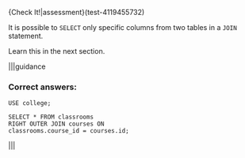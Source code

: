{Check It!|assessment}(test-4119455732)

It is possible to `SELECT` only specific columns from two tables in a `JOIN` statement. 

Learn this in the next section.

|||guidance

### Correct answers:

`USE college;`

```
SELECT * FROM classrooms
RIGHT OUTER JOIN courses ON
classrooms.course_id = courses.id;
```

|||